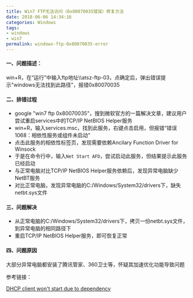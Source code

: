 ```yaml
---
title: Win7 FTP无法访问（0x80070035错误）修复方法
date: 2018-06-06 14:34:16
categories: Windows
tags:
- windows
- win7
permalink: windows-ftp-0x80070035-error
---
```

#### 一、问题描述：

win+R，在“运行”中输入ftp地址\\\atsz-ftp-03，点确定后，弹出错误提示"windows无法找到此路径"，报错0x80070035
<!--more-->

#### 二、排错过程
- google "win7 ftp 0x80070035"，搜到微软官方的一篇解决文章，建议用户尝试重启services中的TCP/IP NetBIOS Helper服务
- win+R，输入services.msc，找到此服务，右键点击启用，但报错“错误1068：相依性服务或组件未启动”
- 点击此服务的相依性标签页，发现需要依赖Ancilary Function Driver for Winsock
- 于是在命令行中，输入`Net Start AFD`，尝试启动此服务，但结果提示此服务已经启动
- 与正常电脑对比TCP/IP NetBIOS Helper服务依赖后，发现异常电脑缺少NetBT服务
- 对比正常电脑，发现异常电脑的C:/Windows/System32/drivers下，缺失netbt.sys文件

#### 三、问题解决
- 从正常电脑的C:/Windows/System32/drivers下，拷贝一份netbt.sys文件，到异常电脑的相同路径下
- 重启TCP/IP NetBIOS Helper服务，即可恢复正常

#### 四、问题原因
大部分异常电脑都安装了腾讯管家、360卫士等，怀疑其加速优化功能导致问题

参考链接：

[DHCP client won't start due to dependency](https://answers.microsoft.com/en-us/windows/forum/windows_xp-networking/dhcp-client-wont-start-due-to-dependency/91d41140-663f-4f58-9a04-9eaab2c40884)
